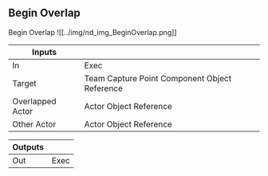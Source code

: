 ## Begin Overlap
Begin Overlap
![[../img/nd_img_BeginOverlap.png]]

|Inputs||
|--|--|
| In | Exec |
| Target | Team Capture Point Component Object Reference |
| Overlapped Actor | Actor Object Reference |
| Other Actor | Actor Object Reference |

|Outputs||
|--|--|
| Out | Exec |
